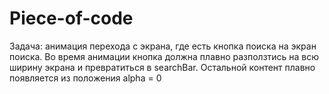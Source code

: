 # Piece-of-code

Задача: анимация перехода с экрана, где есть кнопка поиска на экран поиска. Во время анимации кнопка должна плавно разползтись на всю ширину экрана и превратиться в searchBar. Остальной контент плавно появляется из положения alpha = 0
